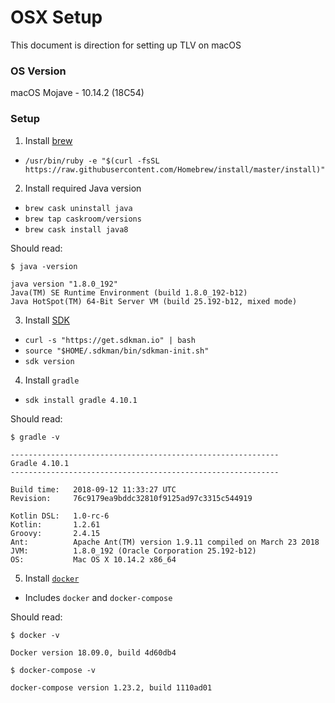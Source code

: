 # OSX Setup

This document is direction for setting up TLV on macOS

### OS Version
macOS Mojave - 10.14.2 (18C54)

### Setup

1. Install [brew](https://brew.sh/)
- `/usr/bin/ruby -e "$(curl -fsSL https://raw.githubusercontent.com/Homebrew/install/master/install)"`

2. Install required Java version
- `brew cask uninstall java`
- `brew tap caskroom/versions`
- `brew cask install java8`

Should read:
```
$ java -version

java version "1.8.0_192"
Java(TM) SE Runtime Environment (build 1.8.0_192-b12)
Java HotSpot(TM) 64-Bit Server VM (build 25.192-b12, mixed mode)
```

3. Install [SDK](https://sdkman.io/install)
- `curl -s "https://get.sdkman.io" | bash`
- `source "$HOME/.sdkman/bin/sdkman-init.sh"`
- `sdk version`

4. Install `gradle`
- `sdk install gradle 4.10.1`

Should read:
```
$ gradle -v

------------------------------------------------------------
Gradle 4.10.1
------------------------------------------------------------

Build time:   2018-09-12 11:33:27 UTC
Revision:     76c9179ea9bddc32810f9125ad97c3315c544919

Kotlin DSL:   1.0-rc-6
Kotlin:       1.2.61
Groovy:       2.4.15
Ant:          Apache Ant(TM) version 1.9.11 compiled on March 23 2018
JVM:          1.8.0_192 (Oracle Corporation 25.192-b12)
OS:           Mac OS X 10.14.2 x86_64
```

5. Install [`docker`](https://docs.docker.com/docker-for-mac/install/)
- Includes `docker` and `docker-compose`

Should read:
```
$ docker -v

Docker version 18.09.0, build 4d60db4

$ docker-compose -v

docker-compose version 1.23.2, build 1110ad01
```
